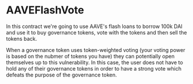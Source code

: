# AAVEFlashVote

In this contract we're going to use AAVE's flash loans to borrow 100k DAI and use it to buy governance tokens, vote with the tokens and then sell the tokens back.

When a governance token uses token-weighted voting (your voting power is based on the nubmer of tokens you have) they can potentially open themselves up to this vulnerability. In this case, the user does not have to hold any of their governance tokens in order to have a strong vote which defeats the purpose of the governance token.

